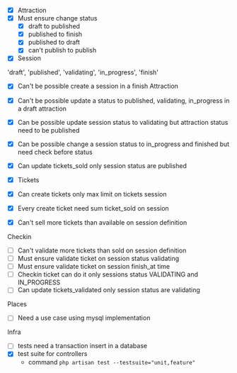 
- [x] Attraction
- [x] Must ensure change status 
  - [x] draft to published
  - [x] published to finish
  - [x] published to draft
  - [x] can't publish to publish

- [x] Session

'draft', 'published', 'validating', 'in_progress', 'finish'

- [x] Can't be possible create a session in a finish Attraction
- [x] Can't be possible update a status to published, validating, in_progress in a draft attraction
- [x] Can be possible update session status to validating but attraction status need to be published
- [x] Can be possible change a session status to in_progress and finished but need check before status
- [x] Can update tickets_sold only session status are published

- [x] Tickets
- [x] Can create tickets only max limit on tickets session 
- [x] Every create ticket need sum ticket_sold on session
- [x] Can't sell more tickets than available on session definition

Checkin
- [ ] Can't validate more tickets than sold on session definition
- [ ] Must ensure validate ticket on session status validating
- [ ] Must ensure validate ticket on session finish_at time
- [ ] Checkin ticket can do it only sessions status VALIDATING and IN_PROGRESS
- [ ] Can update tickets_validated only session status are validating

Places 
- [ ] Need a use case using mysql implementation

Infra 
- [ ] tests need a transaction insert in a database
- [x] test suite for controllers
  - command  ```php artisan test --testsuite="unit,feature"```



